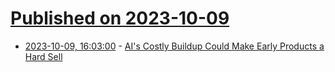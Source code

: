 # [Published on 2023-10-09](index.md)

* [2023-10-09, 16:03:00](https://slashdot.org/story/23/10/09/162259/ais-costly-buildup-could-make-early-products-a-hard-sell?utm_source=rss1.0mainlinkanon&utm_medium=feed) - [AI's Costly Buildup Could Make Early Products a Hard Sell](https://slashdot.org/story/23/10/09/162259/ais-costly-buildup-could-make-early-products-a-hard-sell?utm_source=rss1.0mainlinkanon&utm_medium=feed)
